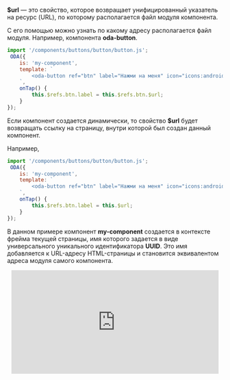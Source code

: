 **$url** — это свойство, которое возвращает унифицированный указатель на ресурс (URL), по которому располагается файл модуля компонента.

С его помощью можно узнать по какому адресу располагается файл модуля. Например, компонента **oda-button**.

```javascript run_line_edit_loadoda_[my-component.js]
import '/components/buttons/button/button.js';
 ODA({
    is: 'my-component',
    template: `
        <oda-button ref="btn" label="Нажми на меня" icon="icons:android" @tap="onTap"></oda-button>
    `,
    onTap() {
        this.$refs.btn.label = this.$refs.btn.$url;
    }
});
```

Если компонент создается динамически, то свойство **$url** будет возвращать ссылку на страницу, внутри которой был создан данный компонент.

Например,

```javascript run_line_edit_loadoda_[my-component.js]
import '/components/buttons/button/button.js';
 ODA({
    is: 'my-component',
    template: `
        <oda-button ref="btn" label="Нажми на меня" icon="icons:android" @tap="onTap"></oda-button>
    `,
    onTap() {
        this.$refs.btn.label = this.$url;
    }
});
```

В данном примере компонент **my-component** создается в контексте фрейма текущей страницы, имя которого задается в виде универсального уникального идентификатора **UUID**. Это имя добавляется к URL-адресу HTML-страницы и становится эквивалентом адреса модуля самого компонента.

<div style="position:relative;padding-bottom:48%; margin:10px">
    <iframe src="https://www.youtube.com/embed/HhW9EH3K4dc?start=0" frameborder="0" allow="accelerometer; autoplay; encrypted-media; gyroscope; picture-in-picture" allowfullscreen 
    	style="position:absolute;width:100%;height:100%;"></iframe>
</div>
